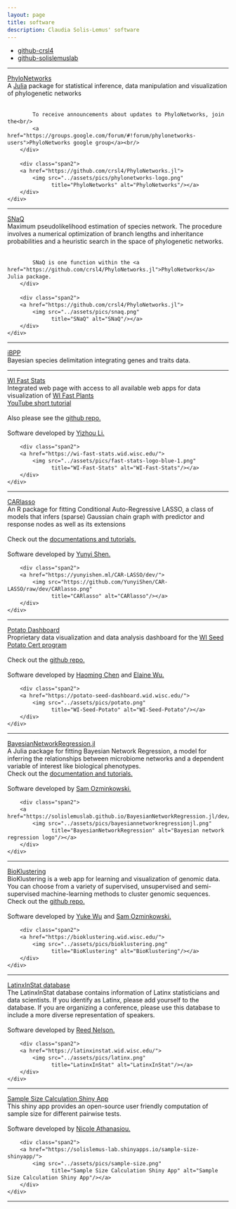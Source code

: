 ```yaml
---
layout: page
title: software
description: Claudia Solis-Lemus' software
---
```


<div class="navbar">
    <div class="navbar-inner">
        <ul class="nav">
            <li><a href="https://github.com/crsl4">github-crsl4</a></li>
            <li><a href="https://github.com/solislemuslab">github-solislemuslab</a></li>
        </ul>
    </div>
</div>

---


<div class="container">
    <div class="row-fluid">
        <div class="span5">
            <a href="https://github.com/crsl4/PhyloNetworks.jl">PhyloNetworks</a><br/>
            A <a href="http://julialang.org/">Julia</a> package for statistical inference, data manipulation and visualization of phylogenetic networks<br/><br/>

            To receive announcements about updates to PhyloNetworks, join the<br/>
            <a href="https://groups.google.com/forum/#!forum/phylonetworks-users">PhyloNetworks google group</a><br/>
        </div>

        <div class="span2">
        <a href="https://github.com/crsl4/PhyloNetworks.jl">
            <img src="../assets/pics/phylonetworks-logo.png"
                  title="PhyloNetworks" alt="PhyloNetworks"/></a>
        </div>
    </div>
</div>

---

<div class="container">
    <div class="row-fluid">
        <div class="span5">
            <a href="https://github.com/crsl4/PhyloNetworks.jl">SNaQ</a><br/>
            Maximum pseudolikelihood estimation of species network. The procedure involves a numerical optimization of branch lengths and inheritance probabilities and a heuristic search in the space of phylogenetic networks.<br/><br/>

            SNaQ is one function within the <a href="https://github.com/crsl4/PhyloNetworks.jl">PhyloNetworks</a> Julia package.
        </div>

        <div class="span2">
        <a href="https://github.com/crsl4/PhyloNetworks.jl">
            <img src="../assets/pics/snaq.png"
                  title="SNaQ" alt="SNaQ"/></a>
        </div>
    </div>
</div>


---

<a href="https://github.com/cecileane/iBPP/">iBPP</a><br/>
Bayesian species delimitation integrating genes and traits data.

---
<div class="container">
    <div class="row-fluid">
        <div class="span5">
            <a href="https://wi-fast-stats.wid.wisc.edu/">WI Fast Stats</a><br/>
            Integrated web page with access to all available web apps for data visualization of <a href="https://fastplants.org/">WI Fast Plants</a><br/><a href="https://youtu.be/6vX3mVXcK4s">YouTube short tutorial</a><br/><br/>
            Also please see the
            <a href="https://github.com/crsl4/fast-stats">github repo.</a><br/>
            <br/>Software developed by <a href="https://www.linkedin.com/in/yizhou-liu-539637199/">Yizhou Li.</a><br/>
        </div>

        <div class="span2">
        <a href="https://wi-fast-stats.wid.wisc.edu/">
            <img src="../assets/pics/fast-stats-logo-blue-1.png"
                  title="WI-Fast-Stats" alt="WI-Fast-Stats"/></a>
        </div>
    </div>
</div>

---


<div class="container">
    <div class="row-fluid">
        <div class="span5">
            <a href="https://github.com/YunyiShen/CAR-LASSO">CARlasso</a><br/>
            An R package for fitting Conditional Auto-Regressive LASSO, a class of models that infers (sparse) Gaussian chain graph with predictor and response nodes as well as its extensions<br/><br/>
            Check out the
            <a href="https://yunyishen.ml/CAR-LASSO/dev/">documentations and tutorials.</a><br/>
            <br/>Software developed by <a href="https://yunyishen.github.io/">Yunyi Shen.</a><br/>
        </div>

        <div class="span2">
        <a href="https://yunyishen.ml/CAR-LASSO/dev/">
            <img src="https://github.com/YunyiShen/CAR-LASSO/raw/dev/CARlasso.png"
                  title="CARlasso" alt="CARlasso"/></a>
        </div>
    </div>
</div>

---

<div class="container">
    <div class="row-fluid">
        <div class="span5">
            <a href="https://potato-seed-dashboard.wid.wisc.edu/">Potato Dashboard</a><br/>
            Proprietary data visualization and data analysis dashboard for the <a href="https://seedpotato.russell.wisc.edu/">WI Seed Potato Cert program</a><br/><br/>
            Check out the <a href="https://github.com/solislemuslab/potato-seed-cert">github repo.</a><br/>
            <br/>Software developed by <a href="https://github.com/hchen549">Haoming Chen</a> and <a href="https://www.linkedin.com/in/qiaowenwu/">Elaine Wu.</a><br/>
        </div>

        <div class="span2">
        <a href="https://potato-seed-dashboard.wid.wisc.edu/">
            <img src="../assets/pics/potato.png"
                  title="WI-Seed-Potato" alt="WI-Seed-Potato"/></a>
        </div>
    </div>
</div>

---

<div class="container">
    <div class="row-fluid">
        <div class="span5">
            <a href="https://github.com/solislemuslab/BayesianNetworkRegression.jl">BayesianNetworkRegression.jl</a><br/>
            A Julia package for fitting Bayesian Network Regression, a model for inferring the relationships between microbiome networks and a dependent variable of interest like biological phenotypes.
            <br/>Check out the
            <a href="https://solislemuslab.github.io/BayesianNetworkRegression.jl/dev/">documentation and tutorials.</a><br/>
            <br/>Software developed by <a href="https://samozminkowski.com/">Sam Ozminkowski.</a><br/>
        </div>

        <div class="span2">
        <a href="https://solislemuslab.github.io/BayesianNetworkRegression.jl/dev/">
            <img src="../assets/pics/bayesiannetworkregressionjl.png"
                  title="BayesianNetworkRegression" alt="Bayesian network regression logo"/></a>
        </div>
    </div>
</div>

---

<div class="container">
    <div class="row-fluid">
        <div class="span5">
            <a href="https://bioklustering.wid.wisc.edu/">BioKlustering</a><br/>
            BioKlustering is a web app for learning and visualization of genomic data. You can choose from a variety of supervised, unsupervised and semi-supervised machine-learning methods to cluster genomic sequences.
            <br/>Check out the 
            <a href="https://github.com/solislemuslab/bioklustering">github repo.</a><br/>
            <br/>Software developed by <a href="https://www.linkedin.com/in/yuke-wu-8a38a8168/">Yuke Wu</a> and <a href="https://samozminkowski.com/">Sam Ozminkowski.</a><br/>
        </div>

        <div class="span2">
        <a href="https://bioklustering.wid.wisc.edu/">
            <img src="../assets/pics/bioklustering.png"
                  title="BioKlustering" alt="BioKlustering"/></a>
        </div>
    </div>
</div>

---

<div class="container">
    <div class="row-fluid">
        <div class="span5">
            <a href="https://latinxinstat.wid.wisc.edu/">LatinxInStat database</a><br/>
            The LatinxInStat database contains information of Latinx statisticians and data scientists. If you identify as Latinx, please add yourself to the database. If you are organizing a conference, please use this database to include a more diverse representation of speakers.<br/>
            <br/>Software developed by <a href="https://pages.cs.wisc.edu/~rnelson/">Reed Nelson.</a><br/>
        </div>

        <div class="span2">
        <a href="https://latinxinstat.wid.wisc.edu/">
            <img src="../assets/pics/latinx.png"
                  title="LatinxInStat" alt="LatinxInStat"/></a>
        </div>
    </div>
</div>

---

<div class="container">
    <div class="row-fluid">
        <div class="span5">
            <a href="https://solislemus-lab.shinyapps.io/sample-size-shinyapp/">Sample Size Calculation Shiny App</a><br/>
            This shiny app provides an open-source user friendly computation of sample size for different pairwise tests.<br/>
            <br/>Software developed by <a href="https://github.com/nathanasiou">Nicole Athanasiou.</a><br/>
        </div>

        <div class="span2">
        <a href="https://solislemus-lab.shinyapps.io/sample-size-shinyapp/">
            <img src="../assets/pics/sample-size.png"
                  title="Sample Size Calculation Shiny App" alt="Sample Size Calculation Shiny App"/></a>
        </div>
    </div>
</div>

---

